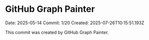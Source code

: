 # GitHub Graph Painter

Date: 2025-05-14
Commit: 1/20
Created: 2025-07-26T10:15:51.193Z

This commit was created by GitHub Graph Painter.
